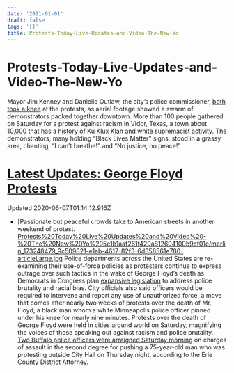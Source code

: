 ```yaml
---
date: '2021-01-01'
draft: false
tags: '[]'
title: Protests-Today-Live-Updates-and-Video-The-New-Yo
---
```


# Protests-Today-Live-Updates-and-Video-The-New-Yo

Mayor Jim Kenney and Danielle Outlaw, the city’s police commissioner, [both](https://twitter.com/AlexHolleyFOX29/status/1269355512317050880?s=20) [took a knee](https://twitter.com/PhillyMayor/status/1269353967596777472?s=20) at the protests, as aerial footage showed a swarm of demonstrators packed together downtown.
More than 100 people gathered on Saturday for a protest against racism in Vidor, Texas, a town about 10,000 that has a [history](https://www.cnn.com/2006/US/12/08/oppenheim.sundown.town/) of Ku Klux Klan and white supremacist activity.
The demonstrators, many holding “Black Lives Matter” signs, stood in a grassy area, chanting, “I can’t breathe!” and “No justice, no peace!”
# [Latest Updates: George Floyd Protests](https://www.nytimes.com/2020/06/06/us/protests-today-police-george-floyd.html?action=click&pgtype=Article&state=default&module=styln-george-floyd&region=MAIN_CONTENT_1&context=storylines_live_updates)
Updated 2020-06-07T01:14:12.916Z
- [Passionate but peaceful crowds take to American streets in another weekend of protest.
[Protests%20Today%20Live%20Updates%20and%20Video%20-%20The%20New%20Yo%205e1b1aaf261f429a812694100b9cf01e/merlin_173248479_9c509821-e1ab-4617-82f3-6d358561e780-articleLarge.jpg](Protests%20Today%20Live%20Updates%20and%20Video%20-%20The%20New%20Yo%205e1b1aaf261f429a812694100b9cf01e/merlin_173248479_9c509821-e1ab-4617-82f3-6d358561e780-articleLarge.jpg)
Police departments across the United States are re-examining their use-of-force policies as protesters continue to express outrage over such tactics in the wake of George Floyd’s death as Democrats in Congress plan [expansive legislation](https://www.nytimes.com/2020/06/06/us/politics/democrats-police-misconduct-racial-bias.html) to address police brutality and racial bias.
City officials also said officers would be required to intervene and report any use of unauthorized force, a move that comes after nearly two weeks of protests over the death of Mr. Floyd, a black man whom a white Minneapolis police officer pinned under his knee for nearly nine minutes.
Protests over the death of George Floyd were held in cities around world on Saturday, magnifying the voices of those speaking out against racism and police brutality.
[Two Buffalo police officers were arraigned Saturday morning](https://www.nytimes.com/2020/06/06/nyregion/Buffalo-police-charged.html) on charges of assault in the second degree for pushing a 75-year-old man who was protesting outside City Hall on Thursday night, according to the Erie County District Attorney.

